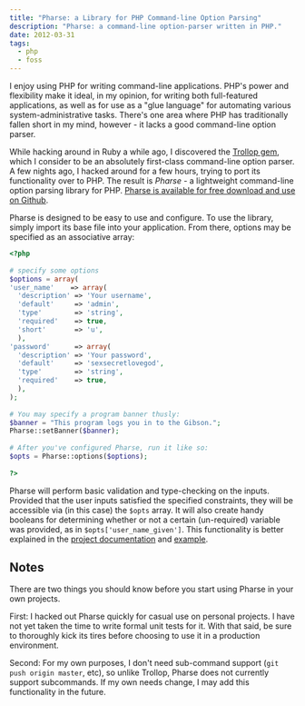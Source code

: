 ```yaml
---
title: "Pharse: a Library for PHP Command-line Option Parsing"
description: "Pharse: a command-line option-parser written in PHP."
date: 2012-03-31
tags:
  - php
  - foss
---
```


I enjoy using PHP for writing command-line applications. PHP's power and
flexibility make it ideal, in my opinion, for writing both full-featured
applications, as well as for use as a "glue language" for automating various
system-administrative tasks. There's one area where PHP has traditionally
fallen short in my mind, however - it lacks a good command-line option parser.

<!--more-->

While hacking around in Ruby a while ago, I discovered the [Trollop gem][1],
which I consider to be an absolutely first-class command-line option parser. A
few nights ago, I hacked around for a few hours, trying to port its
functionality over to PHP. The result is _Pharse_ - a lightweight command-line
option parsing library for PHP. [Pharse is available for free download and use
on Github][2].

Pharse is designed to be easy to use and configure. To use the library, simply
import its base file into your application. From there, options may be
specified as an associative array:

```php
<?php
 
# specify some options
$options = array(
'user_name'    => array(
  'description' => 'Your username',
  'default'     => 'admin',
  'type'        => 'string',
  'required'    => true,
  'short'       => 'u',
  ),
'password'      => array(
  'description' => 'Your password',
  'default'     => 'sexsecretlovegod',
  'type'        => 'string',
  'required'    => true,
  ),
);
 
# You may specify a program banner thusly:
$banner = "This program logs you in to the Gibson.";
Pharse::setBanner($banner);
 
# After you've configured Pharse, run it like so:
$opts = Pharse::options($options);
 
?>
```

Pharse will perform basic validation and type-checking on the inputs. Provided
that the user inputs satisfied the specified constraints, they will be
accessible via (in this case) the `$opts` array. It will also create handy
booleans for determining whether or not a certain (un-required) variable was
provided, as in `$opts['user_name_given']`. This functionality is better
explained in the [project documentation][3] and [example][4].

Notes
-----
There are two things you should know before you start using Pharse in your own
projects.

First: I hacked out Pharse quickly for casual use on personal projects.  I have
not yet taken the time to write formal unit tests for it. With that said, be
sure to thoroughly kick its tires before choosing to use it in a production
environment.

Second: For my own purposes, I don't need sub-command support (`git push origin
master`, etc), so unlike Trollop, Pharse does not currently support
subcommands. If my own needs change, I may add this functionality in the
future.

[1]: http://trollop.rubyforge.org/
[2]: https://github.com/chrisallenlane/Pharse
[3]: https://github.com/chrisallenlane/Pharse/blob/master/README.md
[4]: https://github.com/chrisallenlane/Pharse/blob/master/example.php

